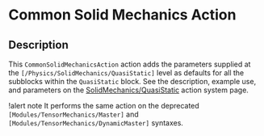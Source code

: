 # Common Solid Mechanics Action

## Description

This `CommonSolidMechanicsAction` action adds the parameters supplied at the `[/Physics/SolidMechanics/QuasiStatic]` level as defaults for all the subblocks within the `QuasiStatic` block. See the description, example use, and parameters on the [SolidMechanics/QuasiStatic](/Physics/SolidMechanics/QuasiStatic/index.md) action system page.

!alert note
It performs the same action on the deprecated `[Modules/TensorMechanics/Master]` and
`[Modules/TensorMechanics/DynamicMaster]` syntaxes.
